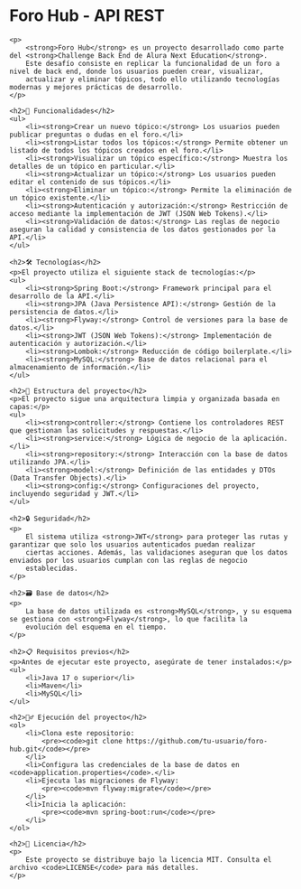 <h1>Foro Hub - API REST</h1>

    <p>
        <strong>Foro Hub</strong> es un proyecto desarrollado como parte del <strong>Challenge Back End de Alura Next Education</strong>. 
        Este desafío consiste en replicar la funcionalidad de un foro a nivel de back end, donde los usuarios pueden crear, visualizar, 
        actualizar y eliminar tópicos, todo ello utilizando tecnologías modernas y mejores prácticas de desarrollo.
    </p>

    <h2>🚀 Funcionalidades</h2>
    <ul>
        <li><strong>Crear un nuevo tópico:</strong> Los usuarios pueden publicar preguntas o dudas en el foro.</li>
        <li><strong>Listar todos los tópicos:</strong> Permite obtener un listado de todos los tópicos creados en el foro.</li>
        <li><strong>Visualizar un tópico específico:</strong> Muestra los detalles de un tópico en particular.</li>
        <li><strong>Actualizar un tópico:</strong> Los usuarios pueden editar el contenido de sus tópicos.</li>
        <li><strong>Eliminar un tópico:</strong> Permite la eliminación de un tópico existente.</li>
        <li><strong>Autenticación y autorización:</strong> Restricción de acceso mediante la implementación de JWT (JSON Web Tokens).</li>
        <li><strong>Validación de datos:</strong> Las reglas de negocio aseguran la calidad y consistencia de los datos gestionados por la API.</li>
    </ul>

    <h2>🛠️ Tecnologías</h2>
    <p>El proyecto utiliza el siguiente stack de tecnologías:</p>
    <ul>
        <li><strong>Spring Boot:</strong> Framework principal para el desarrollo de la API.</li>
        <li><strong>JPA (Java Persistence API):</strong> Gestión de la persistencia de datos.</li>
        <li><strong>Flyway:</strong> Control de versiones para la base de datos.</li>
        <li><strong>JWT (JSON Web Tokens):</strong> Implementación de autenticación y autorización.</li>
        <li><strong>Lombok:</strong> Reducción de código boilerplate.</li>
        <li><strong>MySQL:</strong> Base de datos relacional para el almacenamiento de información.</li>
    </ul>

    <h2>📂 Estructura del proyecto</h2>
    <p>El proyecto sigue una arquitectura limpia y organizada basada en capas:</p>
    <ul>
        <li><strong>controller:</strong> Contiene los controladores REST que gestionan las solicitudes y respuestas.</li>
        <li><strong>service:</strong> Lógica de negocio de la aplicación.</li>
        <li><strong>repository:</strong> Interacción con la base de datos utilizando JPA.</li>
        <li><strong>model:</strong> Definición de las entidades y DTOs (Data Transfer Objects).</li>
        <li><strong>config:</strong> Configuraciones del proyecto, incluyendo seguridad y JWT.</li>
    </ul>

    <h2>🔒 Seguridad</h2>
    <p>
        El sistema utiliza <strong>JWT</strong> para proteger las rutas y garantizar que solo los usuarios autenticados puedan realizar 
        ciertas acciones. Además, las validaciones aseguran que los datos enviados por los usuarios cumplan con las reglas de negocio 
        establecidas.
    </p>

    <h2>🗃️ Base de datos</h2>
    <p>
        La base de datos utilizada es <strong>MySQL</strong>, y su esquema se gestiona con <strong>Flyway</strong>, lo que facilita la 
        evolución del esquema en el tiempo.
    </p>

    <h2>📋 Requisitos previos</h2>
    <p>Antes de ejecutar este proyecto, asegúrate de tener instalados:</p>
    <ul>
        <li>Java 17 o superior</li>
        <li>Maven</li>
        <li>MySQL</li>
    </ul>

    <h2>🏃‍♂️ Ejecución del proyecto</h2>
    <ol>
        <li>Clona este repositorio:
            <pre><code>git clone https://github.com/tu-usuario/foro-hub.git</code></pre>
        </li>
        <li>Configura las credenciales de la base de datos en <code>application.properties</code>.</li>
        <li>Ejecuta las migraciones de Flyway:
            <pre><code>mvn flyway:migrate</code></pre>
        </li>
        <li>Inicia la aplicación:
            <pre><code>mvn spring-boot:run</code></pre>
        </li>
    </ol>

    <h2>📄 Licencia</h2>
    <p>
        Este proyecto se distribuye bajo la licencia MIT. Consulta el archivo <code>LICENSE</code> para más detalles.
    </p>

